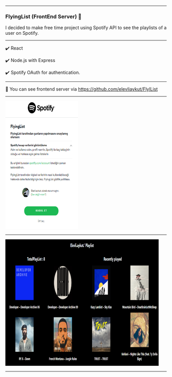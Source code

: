 <hr></hr>

### FlyingList (FrontEnd Server) 🎉

I decided to make free time project using Spotify API to see the playlists of a user on Spotify.

<hr></hr>

✔️ React

✔️ Node.js with Express

✔️ Spotify OAuth for authentication.

<hr></hr>

🎉 You can see frontend server via https://github.com/elevliaykut/FlylList

<hr></hr>

<img src=".src/../src/assets/images/Authentication.png" width="45%" height="400"/>

<hr></hr>

<img src=".src/../src/assets/images/playlist.png" width="95%" height="395"/>

<hr></hr>